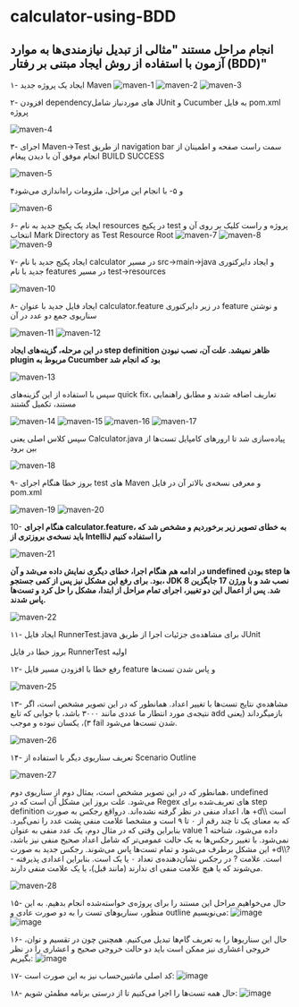 # calculator-using-BDD

## انجام مراحل مستند **"مثالی از تبدیل نیازمندی‌ها به موارد آزمون با استفاده از روش ایجاد مبتنی بر رفتار (BDD)"**
۱- ایجاد یک پروژه جدید Maven
![maven-1](https://github.com/MahtaFetrat/calculator-using-BDD/assets/62302965/ab1fd796-8f90-472d-91f8-ade121b1854d)
![maven-2](https://github.com/MahtaFetrat/calculator-using-BDD/assets/62302965/300aba75-c85a-4f0d-a2af-794c4faf2efb)
![maven-3](https://github.com/MahtaFetrat/calculator-using-BDD/assets/62302965/4009b7e7-67bb-45f6-861c-907b3bccdc59)

۲- افزودن dependencyهای موردنیاز شامل JUnit و Cucumber به فایل pom.xml پروژه

![maven-4](https://github.com/MahtaFetrat/calculator-using-BDD/assets/62302965/cf7e6076-6a0a-4cab-90d2-9e408f40c9e5)

۳- اجرای Maven->Test از طریق navigation bar سمت راست صفحه و اطمینان از انجام موفق آن با دیدن پیغام BUILD SUCCESS

![maven-5](https://github.com/MahtaFetrat/calculator-using-BDD/assets/62302965/6425f115-bbbf-44e6-9b4e-0065edeaab4f)

۴و ۵- با انجام این مراحل، ملزومات راه‌اندازی می‌شود

![maven-6](https://github.com/MahtaFetrat/calculator-using-BDD/assets/62302965/a0c228cb-12e6-44eb-ace3-0307f989c72b)

۶- ایجاد یک پکیج جدید به نام resources در پکیج test پروژه و راست کلیک بر روی آن و انتخاب Mark Directory as Test Resource Root
![maven-7](https://github.com/MahtaFetrat/calculator-using-BDD/assets/62302965/1cf77b7e-a360-499c-a269-70c952db6885)
![maven-8](https://github.com/MahtaFetrat/calculator-using-BDD/assets/62302965/dc60c0c4-80a4-4f54-8edc-66b87d96f1b3)
![maven-9](https://github.com/MahtaFetrat/calculator-using-BDD/assets/62302965/7d43f12f-925d-4e83-b351-d93e81e5373c)

۷- ایجاد پکیج جدید با نام calculator در مسیر src->main->java و ایجاد دایرکتوری جدید با نام features در مسیر test->resources

![maven-10](https://github.com/MahtaFetrat/calculator-using-BDD/assets/62302965/9fb4a407-779a-482b-9c1a-f7616b777d2f)

۸- ایجاد فایل جدید با عنوان calculator.feature در زیر دایرکتوری feature و نوشتن سناریوی جمع دو عدد در آن

![maven-11](https://github.com/MahtaFetrat/calculator-using-BDD/assets/62302965/4ef3a40f-9e0d-4424-a725-43037892304a)
![maven-12](https://github.com/MahtaFetrat/calculator-using-BDD/assets/62302965/276c700f-5896-4040-be2f-7c1f2246d92f)

**در این مرحله، گزینه‌های ایجاد step definition ظاهر نمیشد. علت آن، نصب نبودن plugin مربوط به Cucumber بود که انجام شد**

![maven-13](https://github.com/MahtaFetrat/calculator-using-BDD/assets/62302965/fc35d0cd-4ff9-42fd-a4a1-fdbc105decbd)

سپس با استفاده از این گزینه‌های quick fix، تعاریف اضافه شدند و مطابق راهنمایی مستند، تکمیل گشتند

![maven-14](https://github.com/MahtaFetrat/calculator-using-BDD/assets/62302965/4cedf918-b7d0-457f-931e-e8f55875680c)
![maven-15](https://github.com/MahtaFetrat/calculator-using-BDD/assets/62302965/7745d411-aa22-4172-92e2-1be419f7b6e8)
![maven-16](https://github.com/MahtaFetrat/calculator-using-BDD/assets/62302965/4b1430ef-ff94-4ebf-8e3a-fb82e1fdc459)
![maven-17](https://github.com/MahtaFetrat/calculator-using-BDD/assets/62302965/686f401c-fc51-435f-ab8d-cbde23cc55a9)

سپس کلاس اصلی یعنی Calculator.java پیاده‌سازی شد تا ارورهای کامپایل تست‌ها از بین برود

![maven-18](https://github.com/MahtaFetrat/calculator-using-BDD/assets/62302965/e64f09de-7b87-42e1-9873-c6c8192a8084)

۹- بروز خطا هنگام اجرای test های Maven و معرفی نسخه‌ی بالاتر آن در فایل pom.xml

![maven-19](https://github.com/MahtaFetrat/calculator-using-BDD/assets/62302965/9a23462e-dec9-4193-bb08-f603fe5c6fa4)
![maven-20](https://github.com/MahtaFetrat/calculator-using-BDD/assets/62302965/551f77c1-a692-46f4-a7aa-17f742af4182)

10- **هنگام اجرای calculator.feature، به خطای تصویر زیر برخوردیم و مشخص شد که باید نسخه‌ی بروزتری از IntelliJ را استفاده کنیم**

![maven-21](https://github.com/MahtaFetrat/calculator-using-BDD/assets/62302965/c4a63418-6a69-442a-ba68-2e9399ee5011)

**در ادامه هم هنگام اجرا، خطای دیگری نمایش داده می‌شد و آن undefined بودن step ها بود. برای رفع این مشکل نیز پس از کمی جستجو، JDK 8 نصب شد و با ورژن 17 جایگزین شد. پس از اعمال این دو تغییر، اجرای تمام مراحل از ابتدا، مشکل را حل کرد و تست‌ها پاس شدند.**

![maven-22](https://github.com/MahtaFetrat/calculator-using-BDD/assets/62302965/20e35989-a619-4ea2-849c-3f33f2d1b4f0)


۱۱- ایجاد فایل RunnerTest.java برای مشاهده‌ی جزئیات اجرا از طریق JUnit


بروز خطا در فایل RunnerTest اولیه


۱۲- رفع خطا با افزودن مسیر فایل feature و پاس شدن تست‌ها

![maven-25](https://github.com/MahtaFetrat/calculator-using-BDD/assets/62302965/4a7a09be-8e89-4968-9296-44baa93ebdc9)

۱۳- مشاهده‌ي نتایج تست‌ها با تغییر اعداد. همانطور که در این تصویر مشخص است، اگر نتیجه‌ی مورد انتطار ما عددی مانند ۳۰۰۰ باشد، با جوابی که تابع add بازمیگرداند (یعنی ۳)، یکسان نبوده و موجب fail شدن تست‌ها می‌شود.

![maven-26](https://github.com/MahtaFetrat/calculator-using-BDD/assets/62302965/afed1e70-f023-4dca-b690-d75418ae59e2)

۱۴- تعریف سناریوی دیگر با استفاده از Scenario Outline

![maven-27](https://github.com/MahtaFetrat/calculator-using-BDD/assets/62302965/54e5f754-4583-41ce-ac6e-c9604b0b8e1f)

همانطور که در این تصویر مشخص است، یمثال دوم از سناریوی دوم، undefined می‌شود. علت بروز این مشکل آن است که در Regex های تعریف‌شده برای step definition ها، اعداد منفی در نظر گرفته نشده‌اند. درواقع رجکس به صورت +d\\\\ است که به معنای یک تا چند رقم از ۰ تا ۹ است و مشخصا علامت منفی پشت عدد را نمی‌گیرد. بنابراین وقتی که در مثال دوم، یک عدد منفی به عنوان value 1 داده می‌شود، شناخته نمی‌شود. با تغییر رجکس‌ها به یک حالت عمومی‌تر که شامل اعداد صحیح منفی نیز باشد، این مشکل برطرف می‌شود و تمام تست‌ها پاس می‌شوند. رجکس جدید به صورت +d\\\\?- است. علامت ? در رجکس نشان‌دهنده‌ی تعداد ۰ یا یک است. بنابراین اعدادی پذیرفته می‌شوند که یا هیچ علامت منفی ای ندارند (مانند قبل)، یا یک علامت منفی دارند.

![maven-28](https://github.com/MahtaFetrat/calculator-using-BDD/assets/62302965/7de356f1-9ae3-484a-aa8d-e0eafa021c73)

۱۵- حال می‌خواهیم مراحل این مستند را برای پروژه‌ی خواسته‌شده انجام بدهیم. به این منظور، سناریو‌های تست را به دو صورت عادی و outline می‌نویسیم:
![image](https://github.com/MahtaFetrat/calculator-using-BDD/assets/24840082/e40edb67-7a0a-4eae-9181-cb85d04a50f2)
![image](https://github.com/MahtaFetrat/calculator-using-BDD/assets/24840082/9e065187-dbd9-45b0-a4ad-7d8de829bac9)

۱۶- حال این سناریوها را به تعریف گام‌ها تبدیل می‌کنیم. همچنین چون در تقسیم و توان، خروجی اعشاری نیز ممکن است باید دو حالت خروجی صحیح و اعشاری را در نظر بگیریم:
![image](https://github.com/MahtaFetrat/calculator-using-BDD/assets/24840082/b9b95b3e-dc10-4a8f-9da2-9183f3392c7a)

۱۷- کد اصلی ماشین‌حساب نیز به این صورت است:
![image](https://github.com/MahtaFetrat/calculator-using-BDD/assets/24840082/87ce3065-8f50-446e-8b42-d894e306d0b3)

۱۸- حال همه تست‌ها را اجرا می‌کنیم تا از درستی برنامه مطمئن شویم:
![image](https://github.com/MahtaFetrat/calculator-using-BDD/assets/24840082/83770a40-26a9-4078-b01a-2664c7e588fa)
